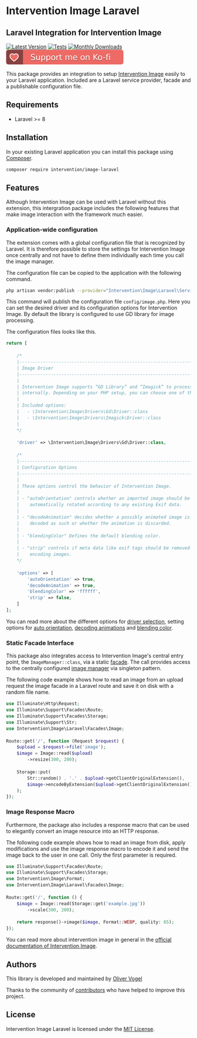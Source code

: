 # Intervention Image Laravel
## Laravel Integration for Intervention Image

[![Latest Version](https://img.shields.io/packagist/v/intervention/image-laravel.svg)](https://packagist.org/packages/intervention/image-laravel)
[![Tests](https://github.com/Intervention/image-laravel/actions/workflows/build.yml/badge.svg)](https://github.com/Intervention/image-laravel/actions/workflows/build.yml)
[![Monthly Downloads](https://img.shields.io/packagist/dm/intervention/image-laravel.svg)](https://packagist.org/packages/intervention/image-laravel/stats)
[![Support me on Ko-fi](https://raw.githubusercontent.com/Intervention/image-laravel/main/.github/images/support.svg)](https://ko-fi.com/interventionphp)

This package provides an integration to setup [Intervention
Image](https://image.intervention.io) easily to your Laravel application.
Included are a Laravel service provider, facade and a publishable configuration
file.

## Requirements

- Laravel >= 8

## Installation

In your existing Laravel application you can install this package using [Composer](https://getcomposer.org).

```bash
composer require intervention/image-laravel
```

## Features

Although Intervention Image can be used with Laravel without this extension,
this intergration package includes the following features that make image
interaction with the framework much easier.

### Application-wide configuration

The extension comes with a global configuration file that is recognized by
Laravel. It is therefore possible to store the settings for Intervention Image
once centrally and not have to define them individually each time you call the
image manager.

The configuration file can be copied to the application with the following command.

```bash
php artisan vendor:publish --provider="Intervention\Image\Laravel\ServiceProvider"
```

This command will publish the configuration file `config/image.php`. Here you
can set the desired driver and its configuration options for Intervention
Image. By default the library is configured to use GD library for image
processing.

The configuration files looks like this.

```php
return [

    /*
    |--------------------------------------------------------------------------
    | Image Driver
    |--------------------------------------------------------------------------
    |
    | Intervention Image supports “GD Library” and “Imagick” to process images
    | internally. Depending on your PHP setup, you can choose one of them.
    |
    | Included options:
    |   - \Intervention\Image\Drivers\Gd\Driver::class
    |   - \Intervention\Image\Drivers\Imagick\Driver::class
    |
    */

    'driver' => \Intervention\Image\Drivers\Gd\Driver::class,

    /*
    |--------------------------------------------------------------------------
    | Configuration Options
    |--------------------------------------------------------------------------
    |
    | These options control the behavior of Intervention Image.
    |
    | - "autoOrientation" controls whether an imported image should be
    |    automatically rotated according to any existing Exif data.
    |
    | - "decodeAnimation" decides whether a possibly animated image is
    |    decoded as such or whether the animation is discarded.
    |
    | - "blendingColor" Defines the default blending color.
    |
    | - "strip" controls if meta data like exif tags should be removed when
    |    encoding images.
    */

    'options' => [
        'autoOrientation' => true,
        'decodeAnimation' => true,
        'blendingColor' => 'ffffff',
        'strip' => false,
    ]
];
```

You can read more about the different options for
[driver selection](https://image.intervention.io/v3/basics/image-manager#driver-selection), setting options for 
[auto orientation](https://image.intervention.io/v3/modifying/effects#image-orientation-according-to-exif-data), 
[decoding animations](https://image.intervention.io/v3/modifying/animations) and 
[blending color](https://image.intervention.io/v3/basics/colors#transparency).

### Static Facade Interface

This package also integrates access to Intervention Image's central entry
point, the `ImageManager::class`, via a static [facade](https://laravel.com/docs/11.x/facades). The call provides access to the
centrally configured [image manager](https://image.intervention.io/v3/basics/instantiation) via singleton pattern.

The following code example shows how to read an image from an upload request
the image facade in a Laravel route and save it on disk with a random file
name.

```php
use Illuminate\Http\Request;
use Illuminate\Support\Facades\Route;
use Illuminate\Support\Facades\Storage;
use Illuminate\Support\Str;
use Intervention\Image\Laravel\Facades\Image;

Route::get('/', function (Request $request) {
    $upload = $request->file('image');
    $image = Image::read($upload)
        ->resize(300, 200);

    Storage::put(
        Str::random() . '.' . $upload->getClientOriginalExtension(),
        $image->encodeByExtension($upload->getClientOriginalExtension(), quality: 70)
    );
});
```

### Image Response Macro

Furthermore, the package also includes a response macro that can be used to
elegantly convert an image resource into an HTTP response.

The following code example shows how to read an image from disk, apply
modifications and use the image response macro to encode it and send the image
back to the user in one call. Only the first parameter is required.

```php
use Illuminate\Support\Facades\Route;
use Illuminate\Support\Facades\Storage;
use Intervention\Image\Format;
use Intervention\Image\Laravel\Facades\Image;

Route::get('/', function () {
    $image = Image::read(Storage::get('example.jpg'))
        ->scale(300, 200);

    return response()->image($image, Format::WEBP, quality: 65);
});
```

You can read more about intervention image in general in the [official documentation of Intervention Image](https://image.intervention.io).

## Authors

This library is developed and maintained by [Oliver Vogel](https://intervention.io)

Thanks to the community of [contributors](https://github.com/Intervention/image-laravel/graphs/contributors) who have helped to improve this project.

## License

Intervention Image Laravel is licensed under the [MIT License](LICENSE).
